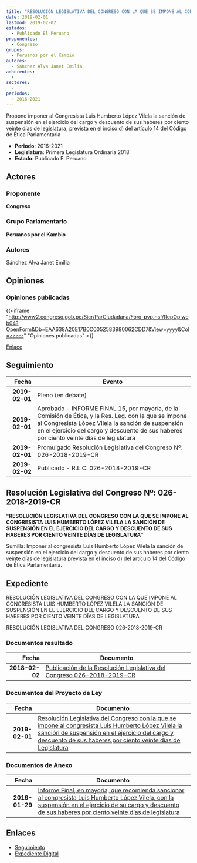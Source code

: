```yaml
---
title: "RESOLUCIÓN LEGISLATIVA DEL CONGRESO CON LA QUE SE IMPONE AL CONGRESISTA LUIS HUMBERTO LÓPEZ VILELA LA SANCIÓN DE SUSPENSIÓN EN EL EJERCICIO DEL CARGO Y DESCUENTO DE SUS HABERES POR CIENTO VEINTE DÍAS DE LEGISLATURA"
date: 2019-02-01
lastmod: 2019-02-02
estados: 
  - Publicado El Peruano
proponentes: 
  - Congreso
grupos: 
  - Peruanos por el Kambio
autores: 
  - Sánchez Alva Janet Emilia
adherentes: 
  - 
sectores: 
  - 
periodos: 
  - 2016-2021
---
```


Propone imponer al Congresista Luis Humberto López Vilela la sanción de suspensión en el ejercicio del cargo y descuento de sus haberes por ciento veinte días de legislatura, prevista en el inciso d) del artículo 14 del Código de Ética Parlamentaria

- **Periodo**: 2016-2021
- **Legislatura**: Primera Legislatura Ordinaria 2018
- **Estado**: Publicado El Peruano

## Actores

### Proponente

**Congreso**

### Grupo Parlamentario

**Peruanos por el Kambio**

### Autores

Sánchez Alva Janet Emilia


## Opiniones

### Opiniones publicadas

{{<iframe "http://www2.congreso.gob.pe/Sicr/ParCiudadana/Foro_pvp.nsf/RepOpiweb04?OpenForm&Db=EAA638A20E17B0C0052583980062CDD7&View=yyyy&Col=zzzzz" "Opiniones publicadas" >}}

[Enlace](http://www2.congreso.gob.pe/Sicr/ParCiudadana/Foro_pvp.nsf/RepOpiweb04?OpenForm&Db=EAA638A20E17B0C0052583980062CDD7&View=yyyy&Col=zzzzz)

## Seguimiento

| Fecha | Evento |
|------:|--------|
| **2019-02-01** | Pleno (en debate)|
| **2019-02-01** | Aprobado - INFORME FINAL 15, por mayoría, de la Comisión de Ética, y la Res. Leg. con la que se impone al Congresista López Vilela la sanción de suspensión en el ejercicio del cargo y descuento de sus haberes por ciento veinte días de legislatura|
| **2019-02-01** | Promulgado Resolución Legislativa del Congreso Nº: 026-2018-2019-CR|
| **2019-02-02** | Publicado - R.L.C. 026-2018-2019-CR|

## Resolución Legislativa del Congreso Nº: 026-2018-2019-CR

**"RESOLUCIÓN LEGISLATIVA DEL CONGRESO CON LA QUE SE IMPONE AL CONGRESISTA LUIS HUMBERTO LÓPEZ VILELA LA SANCIÓN DE SUSPENSIÓN EN EL EJERCICIO DEL CARGO Y DESCUENTO DE SUS HABERES POR CIENTO VEINTE DÍAS DE LEGISLATURA"**

Sumilla: Imponer al congresista Luis Humberto López Vilela la sanción de suspensión en el ejercicio del cargo y descuento de sus haberes por ciento veinte días de legislatura prevista en el inciso d) del artículo 14 del Código de Ética Parlamentaria.


## Expediente

RESOLUCIÓN LEGISLATIVA DEL CONGRESO CON LA QUE IMPONE AL CONGRESISTA LUIS HUMBERTO LÓPEZ VILELA LA SANCIÓN DE SUSPENSIÓN EN EL EJERCICIO DEL CARGO Y DESCUENTO DE SUS HABERES POR CIENTO VEINTE DÍAS DE LEGISLATURA

RESOLUCIÓN LEGISLATIVA DEL CONGRESO 026-2018-2019-CR


### Documentos resultado

| Fecha | Documento |
|------:|--------|
| **2018-02-02** | [Publicación de la Resolución Legislativa del Congreso 026-2018-2019-CR](http://www.leyes.congreso.gob.pe/Documentos/2016_2021/Resolucion_del_Congreso/RLC-026-2018-2019-CR.pdf) |

### Documentos del Proyecto de Ley

| Fecha | Documento |
|------:|--------|
| **2019-02-01** | [Resolución Legislativa del Congreso con la que se impone al congresista Luis Humberto López Vilela la sanción de suspensión en el ejercicio del cargo y descuento de sus haberes por ciento veinte días de Legislatura](http://www.leyes.congreso.gob.pe/Documentos/2016_2021/Proyectos_de_Ley_y_de_Resoluciones_Legislativas/PL0387820190201.pdf) |

### Documentos de Anexo

| Fecha | Documento |
|------:|--------|
| **2019-01-29** | [Informe Final, en mayoría, que recomienda sancionar al congresista Luis Humberto López Vilela, con la suspensión en el ejercicio de su cargo y descuento de sus haberes por ciento veinte días de legislatura](http://www.leyes.congreso.gob.pe/Documentos/2016_2021/Informes/Comision_de_Etica/INF-FINAL-15.pdf) |

## Enlaces 

- [Seguimiento](http://www2.congreso.gob.pehttp://www2.congreso.gob.pe/Sicr/TraDocEstProc/CLProLey2016.nsf/f7fff46988ca05b1052578e100829cc7/4ec27db2a3b03e1e0525839400754259?OpenDocument)
- [Expediente Digital](http://www2.congreso.gob.pehttp://www2.congreso.gob.pe/Sicr/TraDocEstProc/CLProLey2016.nsf/f7fff46988ca05b1052578e100829cc7/4ec27db2a3b03e1e0525839400754259?OpenDocument&Click=05257FB7005EB655.eb71d0cf91d8294e05256cdf006b5706/$Body/0.1C6C)
